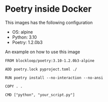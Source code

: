 Poetry inside Docker
====================

This images has the following configuration

- OS: alpine
- Python: 3.10
- Poetry: 1.2.0b3

An example on how to use this image

```
FROM blockloop/poetry:3.10-1.2.0b3-alpine

ADD poetry.lock pyproject.toml ./

RUN poetry install --no-interaction --no-ansi

COPY . .

CMD ["python", "your_script.py"]
```

